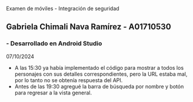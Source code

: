 Examen de móviles - Integración de seguridad
## Gabriela Chimali Nava Ramírez - A01710530
### - Desarrollado en Android Studio
07/10/2024
* A las 15:30 ya había implementado el código para mostrar a todos los personajes con sus detalles correspondientes, pero la URL estaba mal, por lo tanto no se obtenía respuesta del API.
* Antes de las 19:30 agregué la barra de búsqueda por nombre y botón para regresar a la vista general.
